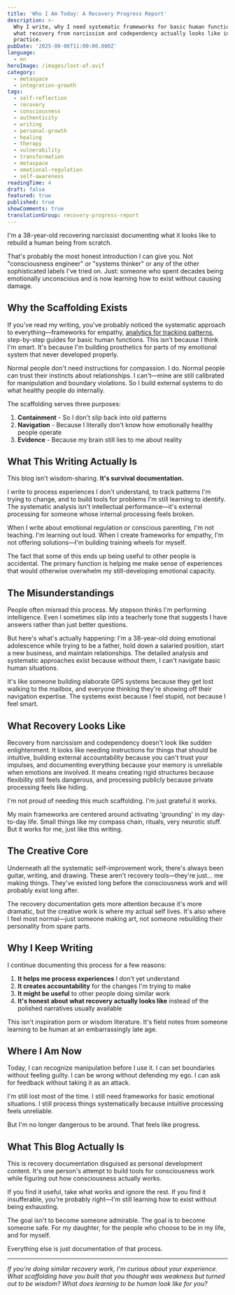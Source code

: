 ```yaml
---
title: 'Who I Am Today: A Recovery Progress Report'
description: >-
  Why I write, why I need systematic frameworks for basic human functions, and
  what recovery from narcissism and codependency actually looks like in
  practice.
pubDate: '2025-08-06T11:00:00.000Z'
language:
  - en
heroImage: /images/lost-af.avif
category:
  - metaspace
  - integration-growth
tags:
  - self-reflection
  - recovery
  - consciousness
  - authenticity
  - writing
  - personal-growth
  - healing
  - therapy
  - vulnerability
  - transformation
  - metaspace
  - emotional-regulation
  - self-awareness
readingTime: 4
draft: false
featured: true
published: true
showComments: true
translationGroup: recovery-progress-report
---
```


I'm a 38-year-old recovering narcissist documenting what it looks like to rebuild a human being from scratch.

That's probably the most honest introduction I can give you. Not "consciousness engineer" or "systems thinker" or any of the other sophisticated labels I've tried on. Just: someone who spent decades being emotionally unconscious and is now learning how to exist without causing damage.

## Why the Scaffolding Exists

If you've read my writing, you've probably noticed the systematic approach to everything—frameworks for empathy, [analytics for tracking patterns](/brain-science/insights), step-by-step guides for basic human functions. This isn't because I think I'm smart. It's because I'm building prosthetics for parts of my emotional system that never developed properly.

Normal people don't need instructions for compassion. I do. Normal people can trust their instincts about relationships. I can't—mine are still calibrated for manipulation and boundary violations. So I build external systems to do what healthy people do internally.

The scaffolding serves three purposes:

1. **Containment** - So I don't slip back into old patterns
2. **Navigation** - Because I literally don't know how emotionally healthy people operate
3. **Evidence** - Because my brain still lies to me about reality

## What This Writing Actually Is

This blog isn't wisdom-sharing. **It's survival documentation.**

I write to process experiences I don't understand, to track patterns I'm trying to change, and to build tools for problems I'm still learning to identify. The systematic analysis isn't intellectual performance—it's external processing for someone whose internal processing feels broken.

When I write about emotional regulation or conscious parenting, I'm not teaching. I'm learning out loud. When I create frameworks for empathy, I'm not offering solutions—I'm building training wheels for myself.

The fact that some of this ends up being useful to other people is accidental. The primary function is helping me make sense of experiences that would otherwise overwhelm my still-developing emotional capacity.

## The Misunderstandings

People often misread this process. My stepson thinks I'm performing intelligence. Even I sometimes slip into a teacherly tone that suggests I have answers rather than just better questions.

But here's what's actually happening: I'm a 38-year-old doing emotional adolescence while trying to be a father, hold down a salaried position, start a new business, and maintain relationships. The detailed analysis and systematic approaches exist because without them, I can't navigate basic human situations.

It's like someone building elaborate GPS systems because they get lost walking to the mailbox, and everyone thinking they're showing off their navigation expertise. The systems exist because I feel stupid, not because I feel smart.

## What Recovery Looks Like

Recovery from narcissism and codependency doesn't look like sudden enlightenment. It looks like needing instructions for things that should be intuitive, building external accountability because you can't trust your impulses, and documenting everything because your memory is unreliable when emotions are involved. It means creating rigid structures because flexibility still feels dangerous, and processing publicly because private processing feels like hiding.

I'm not proud of needing this much scaffolding. I'm just grateful it works.

My main frameworks are centered around activating 'grounding' in my day-to-day life. Small things like my compass chain, rituals, very neurotic stuff. But it works for me, just like this writing.

## The Creative Core

Underneath all the systematic self-improvement work, there's always been guitar, writing, and drawing. These aren't recovery tools—they're just... me making things. They've existed long before the consciousness work and will probably exist long after.

The recovery documentation gets more attention because it's more dramatic, but the creative work is where my actual self lives. It's also where I feel most normal—just someone making art, not someone rebuilding their personality from spare parts.

## Why I Keep Writing

I continue documenting this process for a few reasons:

1. **It helps me process experiences** I don't yet understand
2. **It creates accountability** for the changes I'm trying to make
3. **It might be useful** to other people doing similar work
4. **It's honest about what recovery actually looks like** instead of the polished narratives usually available

This isn't inspiration porn or wisdom literature. It's field notes from someone learning to be human at an embarrassingly late age.

## Where I Am Now

Today, I can recognize manipulation before I use it. I can set boundaries without feeling guilty. I can be wrong without defending my ego. I can ask for feedback without taking it as an attack.

I'm still lost most of the time. I still need frameworks for basic emotional situations. I still process things systematically because intuitive processing feels unreliable.

But I'm no longer dangerous to be around. That feels like progress.

## What This Blog Actually Is

This is recovery documentation disguised as personal development content. It's one person's attempt to build tools for consciousness work while figuring out how consciousness actually works.

If you find it useful, take what works and ignore the rest. If you find it insufferable, you're probably right—I'm still learning how to exist without being exhausting.

The goal isn't to become someone admirable. The goal is to become someone safe. For my daughter, for the people who choose to be in my life, and for myself.

Everything else is just documentation of that process.

---

_If you're doing similar recovery work, I'm curious about your experience. What scaffolding have you built that you thought was weakness but turned out to be wisdom? What does learning to be human look like for you?_
